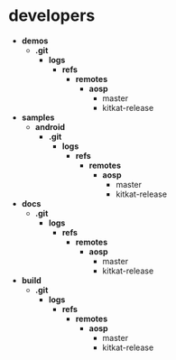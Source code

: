 developers
======
* **demos**
  * **.git**
    * **logs**
      * **refs**
        * **remotes**
          * **aosp**
            * master
            * kitkat-release
* **samples**
  * **android**
    * **.git**
      * **logs**
        * **refs**
          * **remotes**
            * **aosp**
              * master
              * kitkat-release
* **docs**
  * **.git**
    * **logs**
      * **refs**
        * **remotes**
          * **aosp**
            * master
            * kitkat-release
* **build**
  * **.git**
    * **logs**
      * **refs**
        * **remotes**
          * **aosp**
            * master
            * kitkat-release
